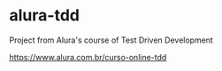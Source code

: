 # alura-tdd

Project from Alura's course of Test Driven Development

<a>https://www.alura.com.br/curso-online-tdd</a>
